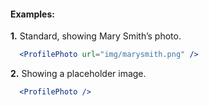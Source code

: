 #### Examples:

__1.__ Standard, showing Mary Smith’s photo.

```jsx
  <ProfilePhoto url="img/marysmith.png" />
```

__2.__ Showing a placeholder image.

```jsx
  <ProfilePhoto />
```
